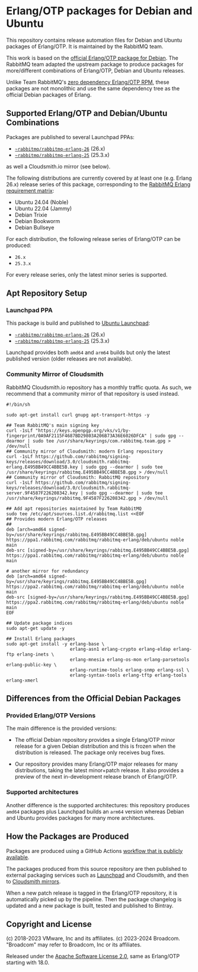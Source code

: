 # Erlang/OTP packages for Debian and Ubuntu

This repository contains release automation files for Debian and Ubuntu packages of Erlang/OTP. It is
maintained by the RabbitMQ team.

This work is based on the [official Erlang/OTP package for Debian](https://salsa.debian.org/erlang-team/packages/erlang).
The RabbitMQ team adapted the upstream package to produce packages for more/different
combinations of Erlang/OTP, Debian and Ubuntu releases.

Unlike Team RabbitMQ's [zero dependency Erlang/OTP RPM](https://github.com/rabbitmq/erlang-rpm), these packages
are not monolithic and use the same dependency tree as the official Debian packages of Erlang.

## Supported Erlang/OTP and Debian/Ubuntu Combinations

Packages are published to several Launchpad PPAs:

 * [`~rabbitmq/rabbitmq-erlang-26`](https://launchpad.net/~rabbitmq/+archive/ubuntu/rabbitmq-erlang-26) (26.x)
 * [`~rabbitmq/rabbitmq-erlang-25`](https://launchpad.net/~rabbitmq/+archive/ubuntu/rabbitmq-erlang-25) (25.3.x)

as well a Cloudsmith.io mirror (see below).

The following distributions are currently covered by at least one (e.g. Erlang 26.x)
release series of this package, corresponding to the [RabbitMQ Erlang requirement matrix](https://www.rabbitmq.com/docs/which-erlang):

 * Ubuntu 24.04 (Noble)
 * Ubuntu 22.04 (Jammy)
 * Debian Trixie
 * Debian Bookworm
 * Debian Bullseye

For each distribution, the following release series of Erlang/OTP can be produced:

 * `26.x`
 * `25.3.x`
 
For every release series, only the latest minor series is supported.
 

## Apt Repository Setup

### Launchpad PPA

This package is build and published to [Ubuntu Launchpad](https://launchpad.net/~rabbitmq):

 * [`~rabbitmq/rabbitmq-erlang-26`](https://launchpad.net/~rabbitmq/+archive/ubuntu/rabbitmq-erlang-26) (26.x)
 * [`~rabbitmq/rabbitmq-erlang-25`](https://launchpad.net/~rabbitmq/+archive/ubuntu/rabbitmq-erlang-25) (25.3.x)

Launchpad provides both `amd64` and `arm64` builds but only the latest published version
(older releases are not available).

### Community Mirror of Cloudsmith

RabbitMQ Cloudsmith.io repository has a monthly traffic quota.
As such, we recommend that a community mirror of that repository
is used instead.

``` shell
#!/bin/sh

sudo apt-get install curl gnupg apt-transport-https -y

## Team RabbitMQ's main signing key
curl -1sLf "https://keys.openpgp.org/vks/v1/by-fingerprint/0A9AF2115F4687BD29803A206B73A36E6026DFCA" | sudo gpg --dearmor | sudo tee /usr/share/keyrings/com.rabbitmq.team.gpg > /dev/null
## Community mirror of Cloudsmith: modern Erlang repository
curl -1sLf https://github.com/rabbitmq/signing-keys/releases/download/3.0/cloudsmith.rabbitmq-erlang.E495BB49CC4BBE5B.key | sudo gpg --dearmor | sudo tee /usr/share/keyrings/rabbitmq.E495BB49CC4BBE5B.gpg > /dev/null
## Community mirror of Cloudsmith: RabbitMQ repository
curl -1sLf https://github.com/rabbitmq/signing-keys/releases/download/3.0/cloudsmith.rabbitmq-server.9F4587F226208342.key | sudo gpg --dearmor | sudo tee /usr/share/keyrings/rabbitmq.9F4587F226208342.gpg > /dev/null

## Add apt repositories maintained by Team RabbitMQ
sudo tee /etc/apt/sources.list.d/rabbitmq.list <<EOF
## Provides modern Erlang/OTP releases
##
deb [arch=amd64 signed-by=/usr/share/keyrings/rabbitmq.E495BB49CC4BBE5B.gpg] https://ppa1.rabbitmq.com/rabbitmq/rabbitmq-erlang/deb/ubuntu noble main
deb-src [signed-by=/usr/share/keyrings/rabbitmq.E495BB49CC4BBE5B.gpg] https://ppa1.rabbitmq.com/rabbitmq/rabbitmq-erlang/deb/ubuntu noble main

# another mirror for redundancy
deb [arch=amd64 signed-by=/usr/share/keyrings/rabbitmq.E495BB49CC4BBE5B.gpg] https://ppa2.rabbitmq.com/rabbitmq/rabbitmq-erlang/deb/ubuntu noble main
deb-src [signed-by=/usr/share/keyrings/rabbitmq.E495BB49CC4BBE5B.gpg] https://ppa2.rabbitmq.com/rabbitmq/rabbitmq-erlang/deb/ubuntu noble main
EOF

## Update package indices
sudo apt-get update -y

## Install Erlang packages
sudo apt-get install -y erlang-base \
                        erlang-asn1 erlang-crypto erlang-eldap erlang-ftp erlang-inets \
                        erlang-mnesia erlang-os-mon erlang-parsetools erlang-public-key \
                        erlang-runtime-tools erlang-snmp erlang-ssl \
                        erlang-syntax-tools erlang-tftp erlang-tools erlang-xmerl
```


## Differences from the Official Debian Packages

### Provided Erlang/OTP Versions

The main difference is the provided versions:

*   The official Debian repository provides a single Erlang/OTP minor
    release for a given Debian distribution and this is frozen when the
    distribution is released. The package only receives bug fixes.

*   Our repository provides many Erlang/OTP major releases for many
    distributions, taking the latest minor+patch release. It also
    provides a preview of the next in-development release branch of
    Erlang/OTP.

### Supported architectures

Another difference is the supported architectures: this repository
produces `amd64` packages plus Launchpad builds an `arm64` version
whereas Debian and Ubuntu provides packages for many more architectures.


## How the Packages are Produced

Packages are produced using a GitHub Actions [workflow that is publicly available](https://github.com/rabbitmq/erlang-packages/).

The packages produced from this source repository are then 
published to external packaging services such as [Launchpad](https://launchpad.net/~rabbitmq) and Cloudsmith,
and then to [Cloudsmith mirrors](https://rabbitmq.com/install-debian.html#apt-cloudsmith).

When a new patch release is tagged in the Erlang/OTP repository, it is
automatically picked up by the pipeline. Then the package changelog
is updated and a new package is built, tested and published to Bintray.


## Copyright and License

(c) 2018-2023 VMware, Inc and its affiliates.
(c) 2023-2024 Broadcom. "Broadcom" may refer to Broadcom, Inc or its affiliates.

Released under the [Apache Software License 2.0](https://github.com/rabbitmq/erlang-rpm-packaging/blob/master/Erlang_ASL2_LICENSE.txt),
same as Erlang/OTP starting with 18.0.
